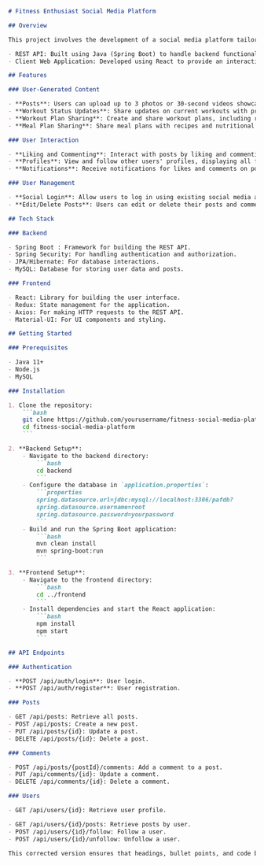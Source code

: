 
```markdown
# Fitness Enthusiast Social Media Platform

## Overview

This project involves the development of a social media platform tailored for fitness enthusiasts to share their fitness journeys, workouts, and healthy lifestyle tips. The platform consists of two main components:

- REST API: Built using Java (Spring Boot) to handle backend functionalities.
- Client Web Application: Developed using React to provide an interactive interface for users.

## Features

### User-Generated Content

- **Posts**: Users can upload up to 3 photos or 30-second videos showcasing their fitness activities.
- **Workout Status Updates**: Share updates on current workouts with predefined templates.
- **Workout Plan Sharing**: Create and share workout plans, including routines and exercises.
- **Meal Plan Sharing**: Share meal plans with recipes and nutritional information.

### User Interaction

- **Liking and Commenting**: Interact with posts by liking and commenting, with edit/delete functionalities.
- **Profiles**: View and follow other users' profiles, displaying all fitness-related posts and activities.
- **Notifications**: Receive notifications for likes and comments on posts.

### User Management

- **Social Login**: Allow users to log in using existing social media accounts.
- **Edit/Delete Posts**: Users can edit or delete their posts and comments.

## Tech Stack

### Backend

- Spring Boot : Framework for building the REST API.
- Spring Security: For handling authentication and authorization.
- JPA/Hibernate: For database interactions.
- MySQL: Database for storing user data and posts.

### Frontend

- React: Library for building the user interface.
- Redux: State management for the application.
- Axios: For making HTTP requests to the REST API.
- Material-UI: For UI components and styling.

## Getting Started

### Prerequisites

- Java 11+
- Node.js 
- MySQL

### Installation

1. Clone the repository:
    ```bash
    git clone https://github.com/yourusername/fitness-social-media-platform.git
    cd fitness-social-media-platform
    ```

2. **Backend Setup**:
    - Navigate to the backend directory:
        ```bash
        cd backend
        ```
    - Configure the database in `application.properties`:
        ```properties
        spring.datasource.url=jdbc:mysql://localhost:3306/pafdb?
        spring.datasource.username=root
        spring.datasource.password=yourpassword
        ```
    - Build and run the Spring Boot application:
        ```bash
        mvn clean install
        mvn spring-boot:run
        ```

3. **Frontend Setup**:
    - Navigate to the frontend directory:
        ```bash
        cd ../frontend
        ```
    - Install dependencies and start the React application:
        ```bash
        npm install
        npm start
        ```

## API Endpoints

### Authentication

- **POST /api/auth/login**: User login.
- **POST /api/auth/register**: User registration.

### Posts

- GET /api/posts: Retrieve all posts.
- POST /api/posts: Create a new post.
- PUT /api/posts/{id}: Update a post.
- DELETE /api/posts/{id}: Delete a post.

### Comments

- POST /api/posts/{postId}/comments: Add a comment to a post.
- PUT /api/comments/{id}: Update a comment.
- DELETE /api/comments/{id}: Delete a comment.

### Users

- GET /api/users/{id}: Retrieve user profile.

- GET /api/users/{id}/posts: Retrieve posts by user.
- POST /api/users/{id}/follow: Follow a user.
- POST /api/users/{id}/unfollow: Unfollow a user.

This corrected version ensures that headings, bullet points, and code blocks are properly formatted, making the `README.md` file readable and visually appealing.



